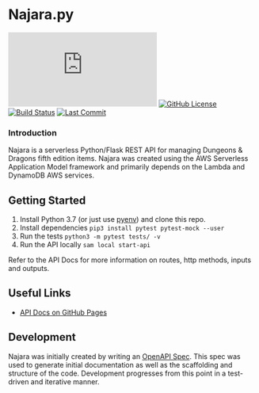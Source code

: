 # Najara.py
[![Python Version](https://img.shields.io/github/pipenv/locked/python-version/greynewell/Najara.py)](https://www.python.org/downloads/release/python-370/)
[![GitHub License](https://img.shields.io/github/license/Naereen/StrapDown.js.svg)](https://github.com/greynewell/Najara.py/blob/master/LICENSE)
[![Build Status](https://travis-ci.com/greynewell/Najara.py.svg?branch=master)](https://travis-ci.com/github/greynewell/Najara.py)
[![Last Commit](https://img.shields.io/github/last-commit/greynewell/Najara.py/master)](https://github.com/greynewell/Najara.py/commits/master)




### Introduction
Najara is a serverless Python/Flask REST API for managing Dungeons & Dragons fifth edition items. Najara was created using the AWS Serverless Application Model framework and primarily depends on the Lambda and DynamoDB AWS services.

## Getting Started
1. Install Python 3.7 (or just use [pyenv](https://realpython.com/intro-to-pyenv/)) and clone this repo.
1. Install dependencies `pip3 install pytest pytest-mock --user`
1. Run the tests `python3 -m pytest tests/ -v`
1. Run the API locally `sam local start-api`

Refer to the API Docs for more information on routes, http methods, inputs and outputs.

## Useful Links
- [API Docs on GitHub Pages](https://greynewell.github.io/Najara.py/)

## Development
Najara was initially created by writing an [OpenAPI Spec](https://swagger.io/specification/). This spec was used to generate initial documentation as well as the scaffolding and structure of the code. Development progresses from this point in a test-driven and iterative manner.
